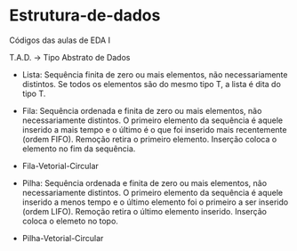 # Estrutura-de-dados
Códigos das aulas de EDA I

T.A.D. -> Tipo Abstrato de Dados

- Lista: 
    Sequência finita de zero ou mais elementos, não necessariamente distintos. Se todos os elementos são do mesmo tipo T, a lista é dita do tipo T.
 
- Fila: 
    Sequência ordenada e finita de zero ou mais elementos, não necessariamente distintos. O primeiro elemento da sequência é aquele inserido a mais tempo e o último é o que foi inserido mais recentemente (ordem FIFO).
    Remoção retira o primeiro elemento. Inserção coloca o elemento no fim da sequência.

- Fila-Vetorial-Circular

- Pilha: 
    Sequência ordenada e finita de zero ou mais elementos, não necessariamente distintos. O primeiro elemento da sequência é aquele inserido a menos tempo e o último elemento foi o primeiro a ser inserido (ordem LIFO).
    Remoção retira o último elemento inserido. Inserção coloca o elemeto no topo.

- Pilha-Vetorial-Circular 
